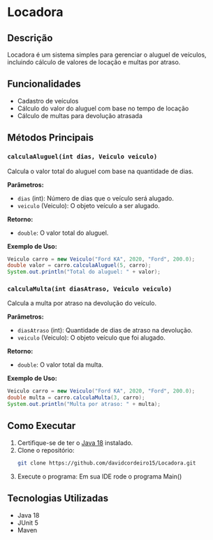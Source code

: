 # Locadora

## Descrição
Locadora é um sistema simples para gerenciar o aluguel de veículos, incluindo cálculo de valores de locação e multas por atraso.

## Funcionalidades
- Cadastro de veículos
- Cálculo do valor do aluguel com base no tempo de locação
- Cálculo de multas para devolução atrasada

## Métodos Principais

### `calculaAluguel(int dias, Veiculo veiculo)`
Calcula o valor total do aluguel com base na quantidade de dias.

**Parâmetros:**
- `dias` (int): Número de dias que o veículo será alugado.
- `veiculo` (Veiculo): O objeto veículo a ser alugado.

**Retorno:**
- `double`: O valor total do aluguel.

**Exemplo de Uso:**
```java
Veiculo carro = new Veiculo("Ford KA", 2020, "Ford", 200.0);
double valor = carro.calculaAluguel(5, carro);
System.out.println("Total do aluguel: " + valor);
```

### `calculaMulta(int diasAtraso, Veiculo veiculo)`
Calcula a multa por atraso na devolução do veículo.

**Parâmetros:**
- `diasAtraso` (int): Quantidade de dias de atraso na devolução.
- `veiculo` (Veiculo): O objeto veículo que foi alugado.

**Retorno:**
- `double`: O valor total da multa.

**Exemplo de Uso:**
```java
Veiculo carro = new Veiculo("Ford KA", 2020, "Ford", 200.0);
double multa = carro.calculaMulta(3, carro);
System.out.println("Multa por atraso: " + multa);
```

## Como Executar
1. Certifique-se de ter o [Java 18](https://www.oracle.com/java/technologies/javase/jdk18-archive-downloads.html) instalado.
2. Clone o repositório:
   ```sh
   git clone https://github.com/davidcordeiro15/Locadora.git
   ```
3. Execute o programa:
   Em sua IDE rode o programa Main() 


## Tecnologias Utilizadas
- Java 18
- JUnit 5
- Maven



